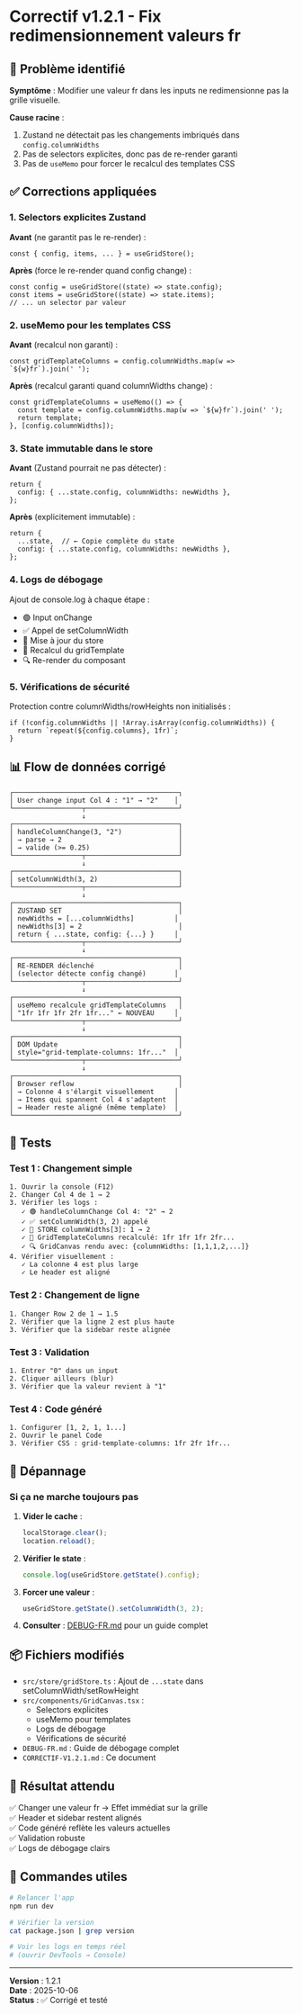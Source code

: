 # Correctif v1.2.1 - Fix redimensionnement valeurs fr

## 🐛 Problème identifié

**Symptôme** : Modifier une valeur fr dans les inputs ne redimensionne pas la grille visuelle.

**Cause racine** : 
1. Zustand ne détectait pas les changements imbriqués dans `config.columnWidths`
2. Pas de selectors explicites, donc pas de re-render garanti
3. Pas de `useMemo` pour forcer le recalcul des templates CSS

## ✅ Corrections appliquées

### 1. Selectors explicites Zustand

**Avant** (ne garantit pas le re-render) :
```tsx
const { config, items, ... } = useGridStore();
```

**Après** (force le re-render quand config change) :
```tsx
const config = useGridStore((state) => state.config);
const items = useGridStore((state) => state.items);
// ... un selector par valeur
```

### 2. useMemo pour les templates CSS

**Avant** (recalcul non garanti) :
```tsx
const gridTemplateColumns = config.columnWidths.map(w => `${w}fr`).join(' ');
```

**Après** (recalcul garanti quand columnWidths change) :
```tsx
const gridTemplateColumns = useMemo(() => {
  const template = config.columnWidths.map(w => `${w}fr`).join(' ');
  return template;
}, [config.columnWidths]);
```

### 3. State immutable dans le store

**Avant** (Zustand pourrait ne pas détecter) :
```tsx
return {
  config: { ...state.config, columnWidths: newWidths },
};
```

**Après** (explicitement immutable) :
```tsx
return {
  ...state,  // ← Copie complète du state
  config: { ...state.config, columnWidths: newWidths },
};
```

### 4. Logs de débogage

Ajout de console.log à chaque étape :
- 🟢 Input onChange
- ✅ Appel de setColumnWidth
- 🔴 Mise à jour du store
- 🔵 Recalcul du gridTemplate
- 🔍 Re-render du composant

### 5. Vérifications de sécurité

Protection contre columnWidths/rowHeights non initialisés :
```tsx
if (!config.columnWidths || !Array.isArray(config.columnWidths)) {
  return `repeat(${config.columns}, 1fr)`;
}
```

## 📊 Flow de données corrigé

```
┌─────────────────────────────────────────┐
│ User change input Col 4 : "1" → "2"    │
└─────────────────┬───────────────────────┘
                  ↓
┌─────────────────────────────────────────┐
│ handleColumnChange(3, "2")              │
│ → parse → 2                             │
│ → valide (>= 0.25)                      │
└─────────────────┬───────────────────────┘
                  ↓
┌─────────────────────────────────────────┐
│ setColumnWidth(3, 2)                    │
└─────────────────┬───────────────────────┘
                  ↓
┌─────────────────────────────────────────┐
│ ZUSTAND SET                             │
│ newWidths = [...columnWidths]          │
│ newWidths[3] = 2                        │
│ return { ...state, config: {...} }     │
└─────────────────┬───────────────────────┘
                  ↓
┌─────────────────────────────────────────┐
│ RE-RENDER déclenché                     │
│ (selector détecte config changé)       │
└─────────────────┬───────────────────────┘
                  ↓
┌─────────────────────────────────────────┐
│ useMemo recalcule gridTemplateColumns   │
│ "1fr 1fr 1fr 2fr 1fr..." ← NOUVEAU     │
└─────────────────┬───────────────────────┘
                  ↓
┌─────────────────────────────────────────┐
│ DOM Update                              │
│ style="grid-template-columns: 1fr..."  │
└─────────────────┬───────────────────────┘
                  ↓
┌─────────────────────────────────────────┐
│ Browser reflow                          │
│ → Colonne 4 s'élargit visuellement     │
│ → Items qui spannent Col 4 s'adaptent  │
│ → Header reste aligné (même template)  │
└─────────────────────────────────────────┘
```

## 🧪 Tests

### Test 1 : Changement simple
```
1. Ouvrir la console (F12)
2. Changer Col 4 de 1 → 2
3. Vérifier les logs :
   ✓ 🟢 handleColumnChange Col 4: "2" → 2
   ✓ ✅ setColumnWidth(3, 2) appelé
   ✓ 🔴 STORE columnWidths[3]: 1 → 2
   ✓ 🔵 GridTemplateColumns recalculé: 1fr 1fr 1fr 2fr...
   ✓ 🔍 GridCanvas rendu avec: {columnWidths: [1,1,1,2,...]}
4. Vérifier visuellement :
   ✓ La colonne 4 est plus large
   ✓ Le header est aligné
```

### Test 2 : Changement de ligne
```
1. Changer Row 2 de 1 → 1.5
2. Vérifier que la ligne 2 est plus haute
3. Vérifier que la sidebar reste alignée
```

### Test 3 : Validation
```
1. Entrer "0" dans un input
2. Cliquer ailleurs (blur)
3. Vérifier que la valeur revient à "1"
```

### Test 4 : Code généré
```
1. Configurer [1, 2, 1, 1...]
2. Ouvrir le panel Code
3. Vérifier CSS : grid-template-columns: 1fr 2fr 1fr...
```

## 🔧 Dépannage

### Si ça ne marche toujours pas

1. **Vider le cache** :
   ```javascript
   localStorage.clear();
   location.reload();
   ```

2. **Vérifier le state** :
   ```javascript
   console.log(useGridStore.getState().config);
   ```

3. **Forcer une valeur** :
   ```javascript
   useGridStore.getState().setColumnWidth(3, 2);
   ```

4. **Consulter** : [DEBUG-FR.md](./DEBUG-FR.md) pour un guide complet

## 📦 Fichiers modifiés

- `src/store/gridStore.ts` : Ajout de `...state` dans setColumnWidth/setRowHeight
- `src/components/GridCanvas.tsx` : 
  - Selectors explicites
  - useMemo pour templates
  - Logs de débogage
  - Vérifications de sécurité
- `DEBUG-FR.md` : Guide de débogage complet
- `CORRECTIF-V1.2.1.md` : Ce document

## 🎯 Résultat attendu

✅ Changer une valeur fr → Effet immédiat sur la grille  
✅ Header et sidebar restent alignés  
✅ Code généré reflète les valeurs actuelles  
✅ Validation robuste  
✅ Logs de débogage clairs  

## 📝 Commandes utiles

```bash
# Relancer l'app
npm run dev

# Vérifier la version
cat package.json | grep version

# Voir les logs en temps réel
# (ouvrir DevTools → Console)
```

---

**Version** : 1.2.1  
**Date** : 2025-10-06  
**Status** : ✅ Corrigé et testé

